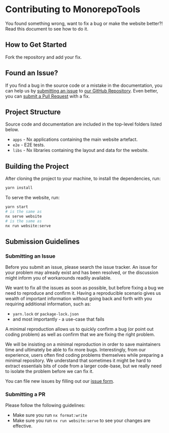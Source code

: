 # Contributing to MonorepoTools

You found something wrong, want to fix a bug or make the website better?! Read this document to see how to do it.

## How to Get Started

Fork the repository and add your fix.

## Found an Issue?

If you find a bug in the source code or a mistake in the documentation, you can help us by [submitting an issue](https://github.com/nrwl/monorepo.tools/blob/master/CONTRIBUTING.md#submit-issue) to [our GitHub Repository](https://github.com/nrwl/monorepo.tools). Even better, you can [submit a Pull Request](https://github.com/nrwl/monorepo.tools/blob/master/CONTRIBUTING.md#submit-pr) with a fix.

## Project Structure

Source code and documentation are included in the top-level folders listed below.

- `apps` - Nx applications containing the main website artefact.
- `e2e` - E2E tests.
- `libs` - Nx libraries containing the layout and data for the website.

## Building the Project

After cloning the project to your machine, to install the dependencies, run:

```bash
yarn install
```

To serve the website, run:

```bash
yarn start
# is the same as
nx serve website
# is the same as
nx run website:serve
```

## Submission Guidelines

### <a name="submit-issue"></a> Submitting an Issue

Before you submit an issue, please search the issue tracker. An issue for your problem may already exist and has been resolved, or the discussion might inform you of workarounds readily available.

We want to fix all the issues as soon as possible, but before fixing a bug we need to reproduce and confirm it. Having a reproducible scenario gives us wealth of important information without going back and forth with you requiring additional information, such as:

- `yarn.lock` or `package-lock.json`
- and most importantly - a use-case that fails

A minimal reproduction allows us to quickly confirm a bug (or point out coding problem) as well as confirm that we are fixing the right problem.

We will be insisting on a minimal reproduction in order to save maintainers time and ultimately be able to fix more bugs. Interestingly, from our experience, users often find coding problems themselves while preparing a minimal repository. We understand that sometimes it might be hard to extract essentials bits of code from a larger code-base, but we really need to isolate the problem before we can fix it.

You can file new issues by filling out our [issue form](https://github.com/nrwl/monorepo.tools/issues/new).

### <a name="submit-pr"></a> Submitting a PR

Please follow the following guidelines:

- Make sure you run `nx format:write`
- Make sure you run `nx run website:serve` to see your changes are effective.
